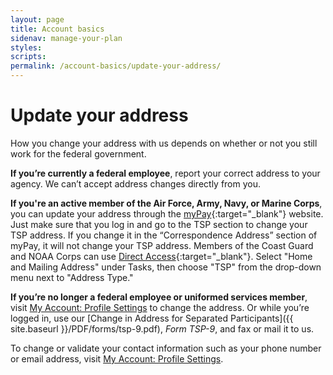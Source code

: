 ```yaml
---
layout: page
title: Account basics
sidenav: manage-your-plan
styles:
scripts:
permalink: /account-basics/update-your-address/
---
```

# Update your address

How you change your address with us depends on whether or not you still work for the federal government.

**If you’re currently a federal employee**, report your correct address to your agency. We can’t accept address changes directly from you.

**If you're an active member of the Air Force, Army, Navy, or Marine Corps**, you can update your address through the [myPay](https://mypay.dfas.mil/mypay.aspx){:target="\_blank"} website. Just make sure that you log in and go to the TSP section to change your TSP address. If you change it in the “Correspondence Address” section of myPay, it will not change your TSP address. Members of the Coast Guard and NOAA Corps can use [Direct Access](https://portal.direct-access.us/){:target="\_blank"}. Select "Home and Mailing Address" under Tasks, then choose "TSP" from the drop-down menu next to "Address Type."

**If you’re no longer a federal employee or uniformed services member**, visit [My Account: Profile Settings](#) to change the address. Or while you’re logged in, use our [Change in Address for Separated Participants]({{ site.baseurl }}/PDF/forms/tsp-9.pdf), *Form TSP-9*, and fax or mail it to us.

To change or validate your contact information such as your phone number or email address, visit [My Account: Profile Settings](#).
